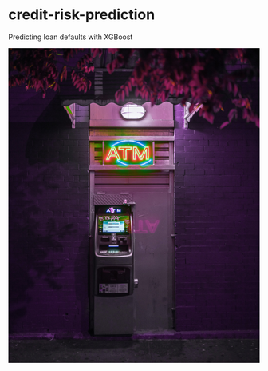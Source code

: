 # credit-risk-prediction
Predicting loan defaults with XGBoost

![alt text](https://github.com/jiro-ishida/credit-risk-prediction/blob/main/atm.jpg)
